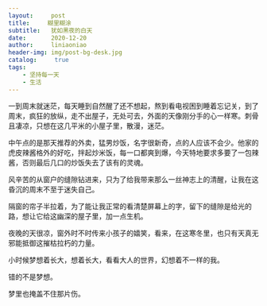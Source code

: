 ```yaml
---
layout:     post
title:     糊里糊涂
subtitle:   犹如黑夜的白天
date:       2020-12-20
author:     liniaoniao
header-img: img/post-bg-desk.jpg
catalog: 	 true
tags:
    - 坚持每一天
    - 生活
---
```


一到周末就迷茫，每天睡到自然醒了还不想起，熬到看电视困到睡着忘记关，到了周末，疯狂的放纵，走不出屋子，无处可去，外面的天像刚分手的心一样寒。刺骨且凄凉，只想在这几平米的小屋子里，散漫，迷茫。

中午点的是那天推荐的外卖，猛男炒饭，名字很新奇，点的人应该不会少。他家的虎皮辣酱格外的好吃，拌起炒米饭，每一口都爽到爆，今天特地要求多要了一包辣酱，否则最后几口的炒饭失去了该有的灵魂。

风辛苦的从窗户的缝隙钻进来，只为了给我带来那么一丝神志上的清醒，让我在这昏沉的周末不至于迷失自己。

隔窗的帘子半拉着，为了能让我正常的看清楚屏幕上的字，留下的缝隙是给光的路，想让它给这幽深的屋子里，加一点生机。

夜晚的天很凉，窗外时不时传来小孩子的嬉笑，看来，在这寒冬里，也只有天真无邪能抵御这摧枯拉朽的力量。

小时候梦想着长大，想着长大，看看大人的世界，幻想着不一样的我。

错的不是梦想。

梦里也掩盖不住那片伤。